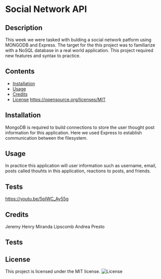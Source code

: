 # Social Network API
## Description
This week we were tasked with bulding a social network patform using MONGODB and Express. The target for the this project was to familiarize with a NoSQL database in a real world application. This project required new features and syntax to practice.
## Contents
- [Installation](#Installation)
- [Usage](#Usage)
- [Credits](#Credits)
- [License](#License)
https://opensource.org/licenses/MIT
## Installation
MongoDB is required to build connections to store the user thought post information for this application. Here we used Express to establish communication between the filesystem.
## Usage
In practice this application will user information such as username, email, posts called thouhts in this application, reactions to posts, and friends. 
## Tests
https://youtu.be/5plWC_Ay55g
## Credits
Jeremy Henry
Miranda Lipscomb
Andrea Presto
## Tests

## License

  This project is licensed under the MIT license.
![License](https://img.shields.io/badge/License-MIT-brightgreen.svg)
